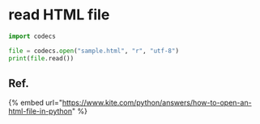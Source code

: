 # read HTML file

```python
import codecs

file = codecs.open("sample.html", "r", "utf-8")
print(file.read())
```

## Ref.

{% embed url="https://www.kite.com/python/answers/how-to-open-an-html-file-in-python" %}



